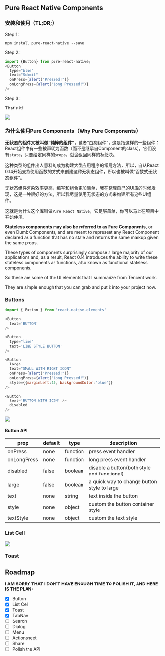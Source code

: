 ## Pure React Native Components

### 安装和使用（TL;DR;）

Step 1:

```
npm install pure-react-native --save
```

Step 2:

```js
import {Button} from pure-react-native;
<Button
  type="blue"
  text="Submit"
  onPress={alert("Pressed!")}
  onLongPress={alert("Long Pressed!")}
/>
```

Step 3:

That's it!

![](http://yuguous-10027517.file.myqcloud.com/button.png)

### 为什么使用Pure Components（Why Pure Components）

**无状态的组件又被叫做“纯粹的组件”**，或者“白痴组件”，这是指这样的一些组件：React组件中有一些被声明为函数（而不是继承自Component的class），它们没有`state`，只要给定同样的`props`，就会返回同样的标签块。

这种类型的组件出人意料的成为构建大型应用程序的常用方法，所以，自从React 0.14开始支持使用函数的方式来创建这种无状态组件，所以也被叫做“函数式无状态组件”。

无状态组件渲染效率更高，编写和组合更加简单，我在整理自己的UI库的时候发现，这是一种很好的方法，所以我尽量使用无状态的方式来构建所有这些UI组件。

这就是为什么这个库叫做`Pure React Native`，它足够简单，你可以马上在项目中开始使用。

**Stateless components may also be referred to as Pure Components**, or even Dumb Components, and are meant to represent any React Component declared as a function that has no state and returns the same markup given the same props.

These types of components surprisingly compose a large majority of our applications and, as a result, React 0.14 introduces the ability to write these stateless components as functions, also known as functional stateless components.

So these are some of the UI elements that I summarize from Tencent work.

They are simple enough that you can grab and put it into your project now.

### Buttons

```js
import { Button } from 'react-native-elements'

<Button
  text='BUTTON'
/>

<Button
  type="line"
  text='LINE STYLE BUTTON'
/>

<Button
  large
  text="SMALL WITH RIGHT ICON"
  onPress={alert("Pressed!")}
  onLongPress={alert("Long Pressed!")}
  style={{marginLeft:10, backgroundColor:"blue"}}
/>

<Button
  text='BUTTON WITH ICON' />
  disabled
/>
```

![](http://yuguous-10027517.file.myqcloud.com/button2.png)

#### Button API

| prop | default | type | description |
| ---- | ---- | ----| ---- |
| onPress | none | function | press event handler |
| onLongPress | none | function | long press event handler |
| disabled | false | boolean | disable a button(both style and functional) |
| large | false | boolean | a quick way to change button style to large |
| text | none | string | text inside the button |
| style | none | object | custom the button container style |
| textStyle | none | object | custom the text style |

### List Cell

![](http://yuguous-10027517.file.myqcloud.com/cells.png)

### Toast

## Roadmap

**I AM SORRY THAT I DON'T HAVE ENOUGH TIME TO POLISH IT, AND HERE IS THE PLAN:**

- [x] Button
- [x] List Cell
- [x] Toast
- [x] TabNav
- [ ] Search
- [ ] Dialog
- [ ] Menu
- [ ] Actionsheet
- [ ] Share
- [ ] Polish the API
